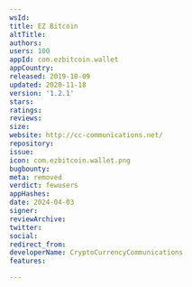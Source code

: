 ```yaml
---
wsId: 
title: EZ Bitcoin
altTitle: 
authors: 
users: 100
appId: com.ezbitcoin.wallet
appCountry: 
released: 2019-10-09
updated: 2020-11-18
version: '1.2.1'
stars: 
ratings: 
reviews: 
size: 
website: http://cc-communications.net/
repository: 
issue: 
icon: com.ezbitcoin.wallet.png
bugbounty: 
meta: removed
verdict: fewusers
appHashes: 
date: 2024-04-03
signer: 
reviewArchive: 
twitter: 
social: 
redirect_from: 
developerName: CryptoCurrencyCommunications
features: 

---
```


